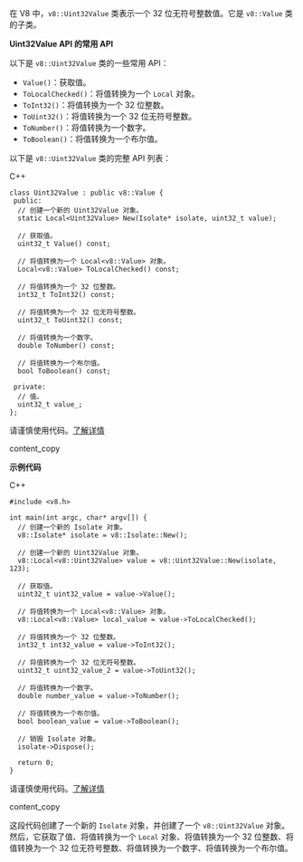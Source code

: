 在 V8 中，`v8::Uint32Value` 类表示一个 32 位无符号整数值。它是 `v8::Value` 类的子类。

**Uint32Value API 的常用 API**

以下是 `v8::Uint32Value` 类的一些常用 API：

- `Value()`：获取值。
- `ToLocalChecked()`：将值转换为一个 `Local` 对象。
- `ToInt32()`：将值转换为一个 32 位整数。
- `ToUint32()`：将值转换为一个 32 位无符号整数。
- `ToNumber()`：将值转换为一个数字。
- `ToBoolean()`：将值转换为一个布尔值。

以下是 `v8::Uint32Value` 类的完整 API 列表：

C++

```
class Uint32Value : public v8::Value {
 public:
  // 创建一个新的 Uint32Value 对象。
  static Local<Uint32Value> New(Isolate* isolate, uint32_t value);

  // 获取值。
  uint32_t Value() const;

  // 将值转换为一个 Local<v8::Value> 对象。
  Local<v8::Value> ToLocalChecked() const;

  // 将值转换为一个 32 位整数。
  int32_t ToInt32() const;

  // 将值转换为一个 32 位无符号整数。
  uint32_t ToUint32() const;

  // 将值转换为一个数字。
  double ToNumber() const;

  // 将值转换为一个布尔值。
  bool ToBoolean() const;

 private:
  // 值。
  uint32_t value_;
};
```

请谨慎使用代码。[了解详情](https://bard.google.com/faq#coding)

content_copy

**示例代码**

C++

```
#include <v8.h>

int main(int argc, char* argv[]) {
  // 创建一个新的 Isolate 对象。
  v8::Isolate* isolate = v8::Isolate::New();

  // 创建一个新的 Uint32Value 对象。
  v8::Local<v8::Uint32Value> value = v8::Uint32Value::New(isolate, 123);

  // 获取值。
  uint32_t uint32_value = value->Value();

  // 将值转换为一个 Local<v8::Value> 对象。
  v8::Local<v8::Value> local_value = value->ToLocalChecked();

  // 将值转换为一个 32 位整数。
  int32_t int32_value = value->ToInt32();

  // 将值转换为一个 32 位无符号整数。
  uint32_t uint32_value_2 = value->ToUint32();

  // 将值转换为一个数字。
  double number_value = value->ToNumber();

  // 将值转换为一个布尔值。
  bool boolean_value = value->ToBoolean();

  // 销毁 Isolate 对象。
  isolate->Dispose();

  return 0;
}
```

请谨慎使用代码。[了解详情](https://bard.google.com/faq#coding)

content_copy

这段代码创建了一个新的 `Isolate` 对象，并创建了一个 `v8::Uint32Value` 对象。然后，它获取了值、将值转换为一个 `Local` 对象、将值转换为一个 32 位整数、将值转换为一个 32 位无符号整数、将值转换为一个数字、将值转换为一个布尔值。